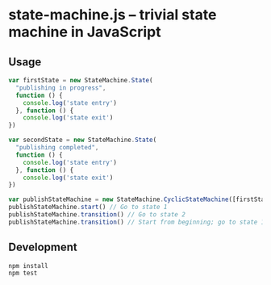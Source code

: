 # state-machine.js – trivial state machine in JavaScript

## Usage

````javascript
var firstState = new StateMachine.State(
  "publishing in progress",
  function () {
    console.log('state entry')
  }, function () {
    console.log('state exit')
})

var secondState = new StateMachine.State(
  "publishing completed",
  function () {
    console.log('state entry')
  }, function () {
    console.log('state exit')
})

var publishStateMachine = new StateMachine.CyclicStateMachine([firstState, secondState])
publishStateMachine.start() // Go to state 1
publishStateMachine.transition() // Go to state 2
publishStateMachine.transition() // Start from beginning; go to state 1
````

## Development

    npm install
    npm test
